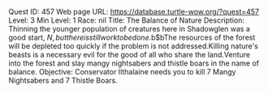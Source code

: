 Quest ID: 457
Web page URL: https://database.turtle-wow.org/?quest=457
Level: 3
Min Level: 1
Race: nil
Title: The Balance of Nature
Description: Thinning the younger population of creatures here in Shadowglen was a good start, $N, but there is still work to be done.$b$bThe resources of the forest will be depleted too quickly if the problem is not addressed.Killing nature's beasts is a necessary evil for the good of all who share the land.Venture into the forest and slay mangy nightsabers and thistle boars in the name of balance.
Objective: Conservator Ilthalaine needs you to kill 7 Mangy Nightsabers and 7 Thistle Boars.
